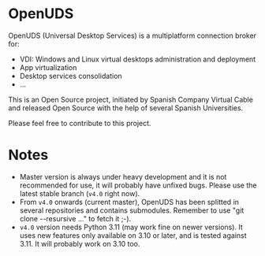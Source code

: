 OpenUDS
=======

OpenUDS (Universal Desktop Services) is a multiplatform connection broker for:
- VDI: Windows and Linux virtual desktops administration and deployment
- App virtualization
- Desktop services consolidation
- ...

This is an Open Source project, initiated by Spanish Company ​Virtual Cable and released Open Source with the help of several Spanish Universities.

Please feel free to contribute to this project.

Notes
=====
* Master version is always under heavy development and it is not recommended for use, it will probably have unfixed bugs.  Please use the latest stable branch (`v4.0` right now).
* From `v4.0` onwards (current master), OpenUDS has been splitted in several repositories and contains submodules. Remember to use "git clone --resursive ..." to fetch it ;-).
* `v4.0` version needs Python 3.11 (may work fine on newer versions). It uses new features only available on 3.10 or later, and is tested against 3.11. It will probably work on 3.10 too.

